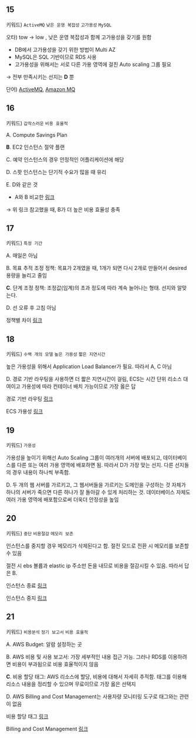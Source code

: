 ## 15

키워드) `ActiveMQ` `낮은 운영 복잡성` `고가용성` `MySQL`

오타) tow → low , 낮은 운영 복잡성과 함께 고가용성을 갖기를 원함

- DB에서 고가용성을 갖기 위한 방법이 Multi AZ
- MySQL은 SQL 기반이므로 RDS 사용
- 고가용성을 위해서는 서로 다른 가용 영역에 걸친 Auto scaling 그룹 필요

→ 전부 만족시키는 선지는 **D** 뿐

단어) [ActiveMQ](https://swiftymind.tistory.com/9), [Amazon MQ](https://aws.amazon.com/ko/amazon-mq/?amazon-mq.sort-by=item.additionalFields.postDateTime&amazon-mq.sort-order=desc)

## 16

키워드) `갑작스러운` `비용 효율적`

A. Compute Savings Plan

**B**. EC2 인스턴스 절약 플랜

C. 예약 인스턴스의 경우 안정적인 어플리케이션에 해당

D. 스팟 인스턴스는 단기적 수요가 많을 때 유리

E. D와 같은 것

- A와 B 비교한 [링크](https://www.itworld.co.kr/news/171354)

→ 위 링크 참고했을 때, B가 더 높은 비용 효율성 충족

## 17

키워드) `특정 기간` 

A. 매일은 아님

B. 목표 추적 조정 정책: 목표가 2개였을 때, 1개가 되면 다시 2개로 만들어서 desired 용량을 늘리고 줄임

**C**. 단계 조정 정책: 조정값(임계)의 초과 정도에 따라 계속 늘어나는 형태. 선지와 알맞는다.

D. 선 오류 후 고침 아님 

정책별 차이 [링크](https://scbyun.com/968)

## 18

키워드) `수백 개의 모델` `높은 가용성` `짧은 지연시간`

높은 가용성을 위해서 Application Load Balancer가 필요. 따라서 A, C 아님

D. 경로 기반 라우팅을 사용하면 더 짧은 지연시간이 걸림, ECS는 시간 단위 리소스 대여이고 가용성에 따라 컨테이너 배치 가능이므로 가장 옳은 답

경로 기반 라우팅 [링크](https://aws.amazon.com/ko/blogs/korea/new-host-based-routing-support-for-aws-application-load-balancers/)

ECS 가용성 [링크](https://aws.amazon.com/ko/ecs/features/)

## 19

키워드) `가용성`

가용성을 높이기 위해선 Auto Scaling 그룹이 여러개의 서버에 배포되고, 데이터베이스를 다른 또는 여러 가용 영역에 배포하면 됨. 따라서 D가 가장 맞는 선지. 다른 선지들의 경우 내용이 하나씩 부족함.

D. 두 개의 웹 서버를 가르키고, 그 웹서버들을 가르키는 도메인을 구성하는 것 자체가 하나의 서버가 죽으면 다른 하나가 잘 돌아갈 수 있게 처리하는 것. 데이터베이스 자체도 여러 가용 영역에 배포함으로써 더욱더 안정성을 높임

## 20

키워드) `중단` `비용절감` `메모리 보존`

인스턴스를 중지할 경우 메모리가 삭제된다고 함. 절전 모드로 전환 시 메모리를 보존할 수 있음

절전 시 ebs 볼륨과 elastic ip 주소만 돈을 내므로 비용을 절감시킬 수 있음. 따라서 답은 B.

 

인스턴스 종료 [링크](https://docs.aws.amazon.com/ko_kr/AWSEC2/latest/UserGuide/terminating-instances.html)

인스턴스 중지 [링크](https://docs.aws.amazon.com/ko_kr/AWSEC2/latest/UserGuide/Stop_Start.html)

## 21

키워드) `비용분석` `정기 보고서` `비용 효율적`

A. AWS Budget: 알람 설정하는 곳

B. AWS 비용 및 사용 보고서: 가장 세부적인 내용 접근 가능. 그러나 RDS를 이용하려면 비용이 부과됨으로 비용 효율적이지 않음

**C**. 비용 할당 태그: AWS 리소스에 할당, 비용에 대해서 자세히 추적함. 태그를 이용해 리소스 내용을 정리할 수 있으며 무료이므로 가장 옳은 선택지

D. AWS Billing and Cost Management는 사용자량 모니터링 도구로 태그와는 관련이 없음

비용 할당 태그 [링크](https://docs.aws.amazon.com/ko_kr/awsaccountbilling/latest/aboutv2/cost-alloc-tags.html)

Billing and Cost Management [링크](https://docs.aws.amazon.com/ko_kr/account-billing/?id=docs_gateway)